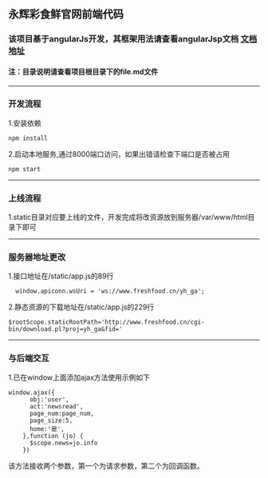 ## 永辉彩食鲜官网前端代码

### 该项目基于angularJs开发，其框架用法请查看angularJsp文档  [文档地址](https://www.runoob.com/angularjs/angularjs-reference.html)  

#### 注：目录说明请查看项目根目录下的file.md文件
---
### 开发流程
1.安装依赖  
```
npm install
```  
2.启动本地服务,通过8000端口访问，如果出错请检查下端口是否被占用    
```
npm start
```
---
### 上线流程
1.static目录对应要上线的文件，开发完成将改资源放到服务器/var/www/html目录下即可

---
### 服务器地址更改
1.接口地址在/static/app.js的89行  
```
  window.apiconn.wsUri = 'ws://www.freshfood.cn/yh_ga';
  ```  
2.静态资源的下载地址在/static/app.js的229行  
```
$rootScope.staticRootPath='http://www.freshfood.cn/cgi-bin/download.pl?proj=yh_ga&fid='
```  
---
### 与后端交互
1.已在window上面添加ajax方法使用示例如下
```
window.ajax({
      obj:'user',
      act:'newsread',
      page_num:page_num,
      page_size:5,
      home:'是',
    },function (jo) {
      $scope.news=jo.info
    })
```
该方法接收两个参数，第一个为请求参数，第二个为回调函数。
